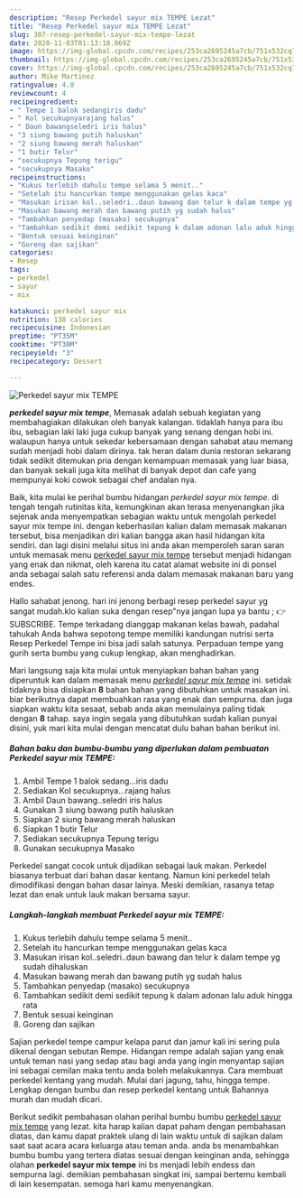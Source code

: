 ```yaml
---
description: "Resep Perkedel sayur mix TEMPE Lezat"
title: "Resep Perkedel sayur mix TEMPE Lezat"
slug: 307-resep-perkedel-sayur-mix-tempe-lezat
date: 2020-11-03T01:13:18.069Z
image: https://img-global.cpcdn.com/recipes/253ca2695245a7cb/751x532cq70/perkedel-sayur-mix-tempe-foto-resep-utama.jpg
thumbnail: https://img-global.cpcdn.com/recipes/253ca2695245a7cb/751x532cq70/perkedel-sayur-mix-tempe-foto-resep-utama.jpg
cover: https://img-global.cpcdn.com/recipes/253ca2695245a7cb/751x532cq70/perkedel-sayur-mix-tempe-foto-resep-utama.jpg
author: Mike Martinez
ratingvalue: 4.8
reviewcount: 4
recipeingredient:
- " Tempe 1 balok sedangiris dadu"
- " Kol secukupnyarajang halus"
- " Daun bawangseledri iris halus"
- "3 siung bawang putih haluskan"
- "2 siung bawang merah haluskan"
- "1 butir Telur"
- "secukupnya Tepung terigu"
- "secukupnya Masako"
recipeinstructions:
- "Kukus terlebih dahulu tempe selama 5 menit.."
- "Setelah itu hancurkan tempe menggunakan gelas kaca"
- "Masukan irisan kol..seledri..daun bawang dan telur k dalam tempe yg sudah dihaluskan"
- "Masukan bawang merah dan bawang putih yg sudah halus"
- "Tambahkan penyedap (masako) secukupnya"
- "Tambahkan sedikit demi sedikit tepung k dalam adonan lalu aduk hingga rata"
- "Bentuk sesuai keinginan"
- "Goreng dan sajikan"
categories:
- Resep
tags:
- perkedel
- sayur
- mix

katakunci: perkedel sayur mix 
nutrition: 138 calories
recipecuisine: Indonesian
preptime: "PT35M"
cooktime: "PT30M"
recipeyield: "3"
recipecategory: Dessert

---
```



![Perkedel sayur mix TEMPE](https://img-global.cpcdn.com/recipes/253ca2695245a7cb/751x532cq70/perkedel-sayur-mix-tempe-foto-resep-utama.jpg)

<b><i>perkedel sayur mix tempe</i></b>, Memasak adalah sebuah kegiatan yang membahagiakan dilakukan oleh banyak kalangan. tidaklah hanya para ibu ibu, sebagian laki laki juga cukup banyak yang senang dengan hobi ini. walaupun hanya untuk sekedar kebersamaan dengan sahabat atau memang sudah menjadi hobi dalam dirinya. tak heran dalam dunia restoran sekarang tidak sedikit ditemukan pria dengan kemampuan memasak yang luar biasa, dan banyak sekali juga kita melihat di banyak depot dan cafe yang mempunyai koki cowok sebagai chef andalan nya.

Baik, kita mulai ke perihal bumbu hidangan <i>perkedel sayur mix tempe</i>. di tengah tengah rutinitas kita, kemungkinan akan terasa menyenangkan jika sejenak anda menyempatkan sebagian waktu untuk mengolah perkedel sayur mix tempe ini. dengan keberhasilan kalian dalam memasak makanan tersebut, bisa menjadikan diri kalian bangga akan hasil hidangan kita sendiri. dan lagi disini melalui situs ini anda akan memperoleh saran saran untuk memasak menu <u>perkedel sayur mix tempe</u> tersebut menjadi hidangan yang enak dan nikmat, oleh karena itu catat alamat website ini di ponsel anda sebagai salah satu referensi anda dalam memasak makanan baru yang endes.

Hallo sahabat jenong. hari ini jenong berbagi resep perkedel sayur yg sangat mudah.klo kalian suka dengan resep&#34;nya jangan lupa ya bantu ; 👉SUBSCRIBE. Tempe terkadang dianggap makanan kelas bawah, padahal tahukah Anda bahwa sepotong tempe memiliki kandungan nutrisi serta Resep Perkedel Tempe ini bisa jadi salah satunya. Perpaduan tempe yang gurih serta bumbu yang cukup lengkap, akan menghadirkan.


Mari langsung saja kita mulai untuk menyiapkan bahan bahan yang diperuntuk kan dalam memasak menu <u><i>perkedel sayur mix tempe</i></u> ini. setidak tidaknya bisa disiapkan <b>8</b> bahan bahan yang dibutuhkan untuk masakan ini. biar berikutnya dapat membuahkan rasa yang enak dan sempurna. dan juga siapkan waktu kita sesaat, sebab anda akan memulainya paling tidak dengan <b>8</b> tahap. saya ingin segala yang dibutuhkan sudah kalian punyai disini, yuk mari kita mulai dengan mencatat dulu bahan bahan berikut ini.

<!--inarticleads1-->

##### Bahan baku dan bumbu-bumbu yang diperlukan dalam pembuatan Perkedel sayur mix TEMPE:

1. Ambil  Tempe 1 balok sedang...iris dadu
1. Sediakan  Kol secukupnya...rajang halus
1. Ambil  Daun bawang..seledri iris halus
1. Gunakan 3 siung bawang putih haluskan
1. Siapkan 2 siung bawang merah haluskan
1. Siapkan 1 butir Telur
1. Sediakan secukupnya Tepung terigu
1. Gunakan secukupnya Masako


Perkedel sangat cocok untuk dijadikan sebagai lauk makan. Perkedel biasanya terbuat dari bahan dasar kentang. Namun kini perkedel telah dimodifikasi dengan bahan dasar lainya. Meski demikian, rasanya tetap lezat dan enak untuk lauk makan bersama sayur. 

<!--inarticleads2-->

##### Langkah-langkah membuat Perkedel sayur mix TEMPE:

1. Kukus terlebih dahulu tempe selama 5 menit..
1. Setelah itu hancurkan tempe menggunakan gelas kaca
1. Masukan irisan kol..seledri..daun bawang dan telur k dalam tempe yg sudah dihaluskan
1. Masukan bawang merah dan bawang putih yg sudah halus
1. Tambahkan penyedap (masako) secukupnya
1. Tambahkan sedikit demi sedikit tepung k dalam adonan lalu aduk hingga rata
1. Bentuk sesuai keinginan
1. Goreng dan sajikan


Sajian perkedel tempe campur kelapa parut dan jamur kali ini sering pula dikenal dengan sebutan Rempe. Hidangan rempe adalah sajian yang enak untuk teman nasi yang sedap atau bagi anda yang ingin menyantap sajian ini sebagai cemilan maka tentu anda boleh melakukannya. Cara membuat perkedel kentang yang mudah. Mulai dari jagung, tahu, hingga tempe. Lengkap dengan bumbu dan resep perkedel kentang untuk Bahannya murah dan mudah dicari. 

Berikut sedikit pembahasan olahan perihal bumbu bumbu <u>perkedel sayur mix tempe</u> yang lezat. kita harap kalian dapat paham dengan pembahasan diatas, dan kamu dapat praktek ulang di lain waktu untuk di sajikan dalam saat saat acara acara keluarga atau teman anda. anda bs menambahkan bumbu bumbu yang tertera diatas sesuai dengan keinginan anda, sehingga olahan <b>perkedel sayur mix tempe</b> ini bs menjadi lebih endess dan sempurna lagi. demikian pembahasan singkat ini, sampai bertemu kembali di lain kesempatan. semoga hari kamu menyenangkan.
